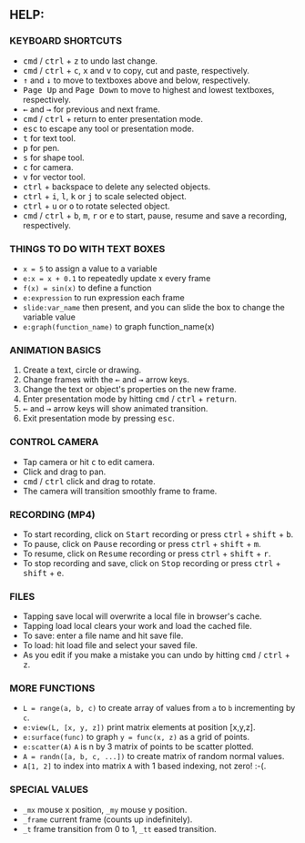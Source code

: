 ## HELP:

### KEYBOARD SHORTCUTS

- <kbd>cmd</kbd> / <kbd>ctrl</kbd> + <kbd>z</kbd> to undo last change.
- <kbd>cmd</kbd> / <kbd>ctrl</kbd> + <kbd>c</kbd>, <kbd>x</kbd> and <kbd>v</kbd> to copy, cut and paste, respectively.
- <kbd>↑</kbd> and <kbd>↓</kbd> to move to textboxes above and below, respectively.
- <kbd>Page Up</kbd> and <kbd>Page Down</kbd> to move to highest and lowest textboxes, respectively.
- <kbd>←</kbd> and <kbd>→</kbd> for previous and next frame.
- <kbd>cmd</kbd> / <kbd>ctrl</kbd> + return to enter presentation mode.
- <kbd>esc</kbd> to escape any tool or presentation mode.
- <kbd>t</kbd> for text tool.
- <kbd>p</kbd> for pen.
- <kbd>s</kbd> for shape tool.
- <kbd>c</kbd> for camera.
- <kbd>v</kbd> for vector tool.
- <kbd>ctrl</kbd> + backspace to delete any selected objects.
- <kbd>ctrl</kbd> + <kbd>i</kbd>, <kbd>l</kbd>, <kbd>k</kbd> or <kbd>j</kbd> to scale selected object.
- <kbd>ctrl</kbd> + <kbd>u</kbd> or <kbd>o</kbd> to rotate selected object.
- <kbd>cmd</kbd> / <kbd>ctrl</kbd> + <kbd>b</kbd>, <kbd>m</kbd>, <kbd>r</kbd> or <kbd>e</kbd> to start, pause, resume and save a recording, respectively.

### THINGS TO DO WITH TEXT BOXES

- `x = 5` to assign a value to a variable
- `e:x = x + 0.1` to repeatedly update x every frame
- `f(x) = sin(x)` to define a function
- `e:expression` to run expression each frame
- `slide:var_name` then present, and you can slide the box to change the variable value
- `e:graph(function_name)` to graph function\_name(x)

### ANIMATION BASICS

1.  Create a text, circle or drawing.
2.  Change frames with the <kbd>←</kbd> and <kbd>→</kbd> arrow keys.
3.  Change the text or object's properties on the new frame.
4.  Enter presentation mode by hitting <kbd>cmd</kbd> / <kbd>ctrl</kbd> + <kbd>return</kbd>.
5.  <kbd>←</kbd> and <kbd>→</kbd> arrow keys will show animated transition.
6.  Exit presentation mode by pressing <kbd>esc</kbd>.

### CONTROL CAMERA

- Tap camera or hit <kbd>c</kbd> to edit camera.
- Click and drag to pan.
- <kbd>cmd</kbd> / <kbd>ctrl</kbd> click and drag to rotate.
- The camera will transition smoothly frame to frame.

### RECORDING (MP4)

- To start recording, click on <kbd>Start</kbd> recording</kbd> or press <kbd>ctrl</kbd> + <kbd>shift</kbd> + <kbd>b</kbd>.
- To pause, click on <kbd>Pause</kbd> recording</kbd> or press <kbd>ctrl</kbd> + <kbd>shift</kbd> + <kbd>m</kbd>.
- To resume, click on <kbd>Resume</kbd> recording</kbd> or press <kbd>ctrl</kbd> + <kbd>shift</kbd> + <kbd>r</kbd>.
- To stop recording and save, click on <kbd>Stop</kbd> recording</kbd> or press <kbd>ctrl</kbd> + <kbd>shift</kbd> + <kbd>e</kbd>.

### FILES

- Tapping save local will overwrite a local file in browser's cache.
- Tapping load local clears your work and load the cached file.
- To save: enter a file name and hit save file.
- To load: hit load file and select your saved file.
- As you edit if you make a mistake you can undo by hitting <kbd>cmd</kbd> / <kbd>ctrl</kbd> + <kbd>z</kbd>.

### MORE FUNCTIONS

- `L = range(a, b, c)` to create array of values from `a` to `b` incrementing by `c`.
- `e:view(L, [x, y, z])` print matrix elements at position \[x,y,z\].
- `e:surface(func)` to graph `y = func(x, z)` as a grid of points.
- `e:scatter(A)` `A` is n by 3 matrix of points to be scatter plotted.
- `A = randn([a, b, c, ...])` to create matrix of random normal values.
- `A[1, 2]` to index into matrix `A` with 1 based indexing, not zero! :-(.

### SPECIAL VALUES

- `_mx` mouse x position, `_my` mouse y position.
- `_frame` current frame (counts up indefinitely).
- `_t` frame transition from 0 to 1, `_tt` eased transition.
